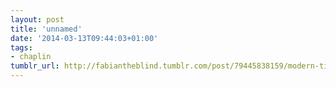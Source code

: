 ```yaml
---
layout: post
title: 'unnamed'
date: '2014-03-13T09:44:03+01:00'
tags:
- chaplin
tumblr_url: http://fabiantheblind.tumblr.com/post/79445838159/modern-times
---
```

